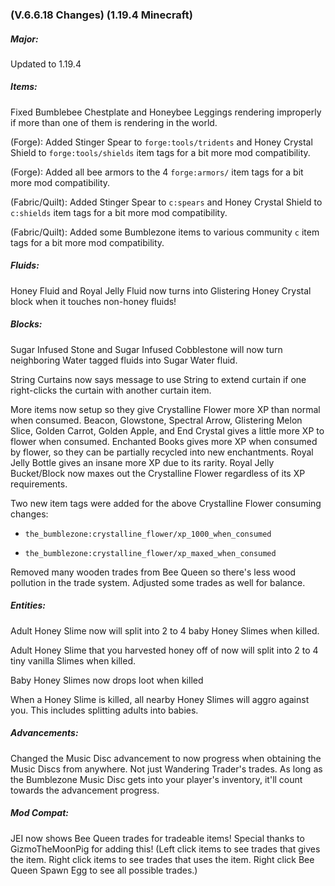 ### **(V.6.6.18 Changes) (1.19.4 Minecraft)**

##### Major:
Updated to 1.19.4

##### Items:
Fixed Bumblebee Chestplate and Honeybee Leggings rendering improperly if more than one of them is rendering in the world.

(Forge): Added Stinger Spear to `forge:tools/tridents` and Honey Crystal Shield to `forge:tools/shields` item tags for a bit more mod compatibility.

(Forge): Added all bee armors to the 4 `forge:armors/` item tags for a bit more mod compatibility.

(Fabric/Quilt): Added Stinger Spear to `c:spears` and Honey Crystal Shield to `c:shields` item tags for a bit more mod compatibility.

(Fabric/Quilt): Added some Bumblezone items to various community `c` item tags for a bit more mod compatibility.

##### Fluids:

Honey Fluid and Royal Jelly Fluid now turns into Glistering Honey Crystal block when it touches non-honey fluids!

##### Blocks:
Sugar Infused Stone and Sugar Infused Cobblestone will now turn neighboring Water tagged fluids into Sugar Water fluid.

String Curtains now says message to use String to extend curtain if one right-clicks the curtain with another curtain item.

More items now setup so they give Crystalline Flower more XP than normal when consumed.
 Beacon, Glowstone, Spectral Arrow, Glistering Melon Slice, Golden Carrot, Golden Apple, and End Crystal gives a little more XP to flower when consumed.
 Enchanted Books gives more XP when consumed by flower, so they can be partially recycled into new enchantments.
 Royal Jelly Bottle gives an insane more XP due to its rarity.
 Royal Jelly Bucket/Block now maxes out the Crystalline Flower regardless of its XP requirements.

Two new item tags were added for the above Crystalline Flower consuming changes:

- `the_bumblezone:crystalline_flower/xp_1000_when_consumed`

- `the_bumblezone:crystalline_flower/xp_maxed_when_consumed`

Removed many wooden trades from Bee Queen so there's less wood pollution in the trade system. Adjusted some trades as well for balance.

##### Entities:
Adult Honey Slime now will split into 2 to 4 baby Honey Slimes when killed.

Adult Honey Slime that you harvested honey off of now will split into 2 to 4 tiny vanilla Slimes when killed.

Baby Honey Slimes now drops loot when killed

When a Honey Slime is killed, all nearby Honey Slimes will aggro against you. This includes splitting adults into babies.

##### Advancements:
Changed the Music Disc advancement to now progress when obtaining the Music Discs from anywhere. Not just Wandering Trader's trades.
 As long as the Bumblezone Music Disc gets into your player's inventory, it'll count towards the advancement progress.

##### Mod Compat:
JEI now shows Bee Queen trades for tradeable items! Special thanks to GizmoTheMoonPig for adding this! 
 (Left click items to see trades that gives the item. Right click items to see trades that uses the item. Right click Bee Queen Spawn Egg to see all possible trades.)
